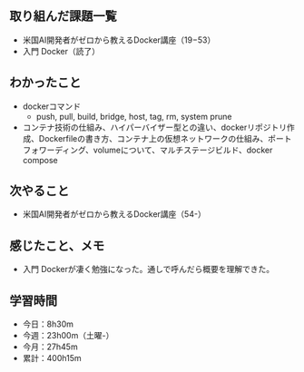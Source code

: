 ## 取り組んだ課題一覧
- 米国AI開発者がゼロから教えるDocker講座（19−53）
- 入門 Docker（読了）
## わかったこと
- dockerコマンド
  - push, pull, build, bridge, host, tag, rm, system prune
- コンテナ技術の仕組み、ハイパーバイザー型との違い、dockerリポジトリ作成、Dockerfileの書き方、コンテナ上の仮想ネットワークの仕組み、ポートフォワーディング、volumeについて、マルチステージビルド、docker compose
## 次やること
- 米国AI開発者がゼロから教えるDocker講座（54-）
## 感じたこと、メモ
- 入門 Dockerが凄く勉強になった。通しで呼んだら概要を理解できた。
## 学習時間
- 今日：8h30m
- 今週：23h00m（土曜-）
- 今月：27h45m
- 累計：400h15m